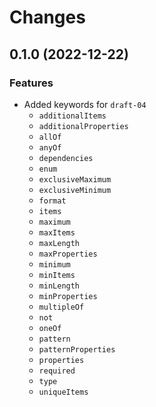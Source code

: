 # Changes

## 0.1.0 (2022-12-22)

### Features
* Added keywords for `draft-04`
    * `additionalItems`
    * `additionalProperties`
    * `allOf`
    * `anyOf`
    * `dependencies`
    * `enum`
    * `exclusiveMaximum`
    * `exclusiveMinimum`
    * `format`
    * `items`
    * `maximum`
    * `maxItems`
    * `maxLength`
    * `maxProperties`
    * `minimum`
    * `minItems`
    * `minLength`
    * `minProperties`
    * `multipleOf`
    * `not`
    * `oneOf`
    * `pattern`
    * `patternProperties`
    * `properties`
    * `required`
    * `type`
    * `uniqueItems`
